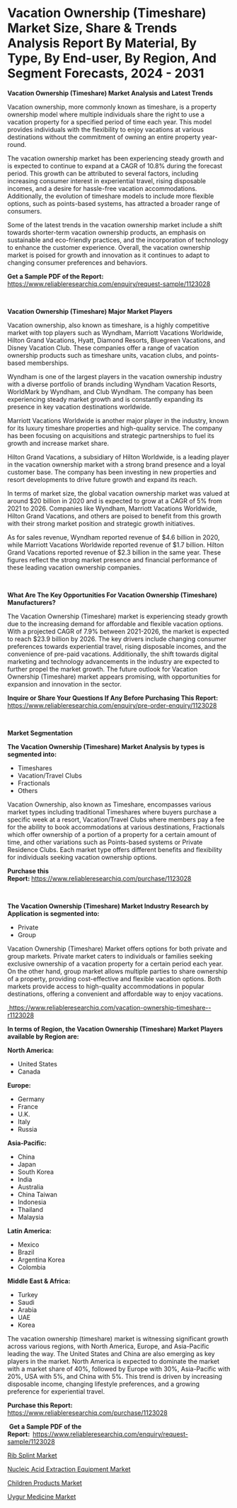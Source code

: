 <p><h1>Vacation Ownership (Timeshare) Market Size, Share & Trends Analysis Report By Material, By Type, By End-user, By Region, And Segment Forecasts, 2024 - 2031</h1></p><p><strong>Vacation Ownership (Timeshare) Market Analysis and Latest Trends</strong></p>
<p><p>Vacation ownership, more commonly known as timeshare, is a property ownership model where multiple individuals share the right to use a vacation property for a specified period of time each year. This model provides individuals with the flexibility to enjoy vacations at various destinations without the commitment of owning an entire property year-round. </p><p>The vacation ownership market has been experiencing steady growth and is expected to continue to expand at a CAGR of 10.8% during the forecast period. This growth can be attributed to several factors, including increasing consumer interest in experiential travel, rising disposable incomes, and a desire for hassle-free vacation accommodations. Additionally, the evolution of timeshare models to include more flexible options, such as points-based systems, has attracted a broader range of consumers.</p><p>Some of the latest trends in the vacation ownership market include a shift towards shorter-term vacation ownership products, an emphasis on sustainable and eco-friendly practices, and the incorporation of technology to enhance the customer experience. Overall, the vacation ownership market is poised for growth and innovation as it continues to adapt to changing consumer preferences and behaviors.</p></p>
<p><strong>Get a Sample PDF of the Report:&nbsp;</strong> <a href="https://www.reliableresearchiq.com/enquiry/request-sample/1123028">https://www.reliableresearchiq.com/enquiry/request-sample/1123028</a></p>
<p>&nbsp;</p>
<p><strong>Vacation Ownership (Timeshare) Major Market Players</strong></p>
<p><p>Vacation ownership, also known as timeshare, is a highly competitive market with top players such as Wyndham, Marriott Vacations Worldwide, Hilton Grand Vacations, Hyatt, Diamond Resorts, Bluegreen Vacations, and Disney Vacation Club. These companies offer a range of vacation ownership products such as timeshare units, vacation clubs, and points-based memberships.</p><p>Wyndham is one of the largest players in the vacation ownership industry with a diverse portfolio of brands including Wyndham Vacation Resorts, WorldMark by Wyndham, and Club Wyndham. The company has been experiencing steady market growth and is constantly expanding its presence in key vacation destinations worldwide.</p><p>Marriott Vacations Worldwide is another major player in the industry, known for its luxury timeshare properties and high-quality service. The company has been focusing on acquisitions and strategic partnerships to fuel its growth and increase market share.</p><p>Hilton Grand Vacations, a subsidiary of Hilton Worldwide, is a leading player in the vacation ownership market with a strong brand presence and a loyal customer base. The company has been investing in new properties and resort developments to drive future growth and expand its reach.</p><p>In terms of market size, the global vacation ownership market was valued at around $20 billion in 2020 and is expected to grow at a CAGR of 5% from 2021 to 2026. Companies like Wyndham, Marriott Vacations Worldwide, Hilton Grand Vacations, and others are poised to benefit from this growth with their strong market position and strategic growth initiatives.</p><p>As for sales revenue, Wyndham reported revenue of $4.6 billion in 2020, while Marriott Vacations Worldwide reported revenue of $1.7 billion. Hilton Grand Vacations reported revenue of $2.3 billion in the same year. These figures reflect the strong market presence and financial performance of these leading vacation ownership companies.</p></p>
<p>&nbsp;</p>
<p><strong>What Are The Key Opportunities For Vacation Ownership (Timeshare) Manufacturers?</strong></p>
<p><p>The Vacation Ownership (Timeshare) market is experiencing steady growth due to the increasing demand for affordable and flexible vacation options. With a projected CAGR of 7.9% between 2021-2026, the market is expected to reach $23.9 billion by 2026. The key drivers include changing consumer preferences towards experiential travel, rising disposable incomes, and the convenience of pre-paid vacations. Additionally, the shift towards digital marketing and technology advancements in the industry are expected to further propel the market growth. The future outlook for Vacation Ownership (Timeshare) market appears promising, with opportunities for expansion and innovation in the sector.</p></p>
<p><strong>Inquire or Share Your Questions If Any Before Purchasing This Report:</strong> <a href="https://www.reliableresearchiq.com/enquiry/pre-order-enquiry/1123028">https://www.reliableresearchiq.com/enquiry/pre-order-enquiry/1123028</a></p>
<p>&nbsp;</p>
<p><strong>Market Segmentation</strong></p>
<p><strong>The Vacation Ownership (Timeshare) Market Analysis by types is segmented into:</strong></p>
<p><ul><li>Timeshares</li><li>Vacation/Travel Clubs</li><li>Fractionals</li><li>Others</li></ul></p>
<p><p>Vacation Ownership, also known as Timeshare, encompasses various market types including traditional Timeshares where buyers purchase a specific week at a resort, Vacation/Travel Clubs where members pay a fee for the ability to book accommodations at various destinations, Fractionals which offer ownership of a portion of a property for a certain amount of time, and other variations such as Points-based systems or Private Residence Clubs. Each market type offers different benefits and flexibility for individuals seeking vacation ownership options.</p></p>
<p><strong>Purchase this Report:&nbsp;</strong><a href="https://www.reliableresearchiq.com/purchase/1123028">https://www.reliableresearchiq.com/purchase/1123028</a></p>
<p>&nbsp;</p>
<p><strong>The Vacation Ownership (Timeshare) Market Industry Research by Application is segmented into:</strong></p>
<p><ul><li>Private</li><li>Group</li></ul></p>
<p><p>Vacation Ownership (Timeshare) Market offers options for both private and group markets. Private market caters to individuals or families seeking exclusive ownership of a vacation property for a certain period each year. On the other hand, group market allows multiple parties to share ownership of a property, providing cost-effective and flexible vacation options. Both markets provide access to high-quality accommodations in popular destinations, offering a convenient and affordable way to enjoy vacations.</p></p>
<p><a href="https://www.reliableresearchiq.com/vacation-ownership-timeshare--r1123028">&nbsp;https://www.reliableresearchiq.com/vacation-ownership-timeshare--r1123028</a></p>
<p><strong>In terms of Region, the Vacation Ownership (Timeshare) Market Players available by Region are:</strong></p>
<p>
    <p> <strong> North America: </strong>
        <ul>
            <li>United States</li>
            <li>Canada</li>
        </ul>
        </p> 
    <p> <strong> Europe: </strong>
        <ul>
            <li>Germany</li>
            <li>France</li>
            <li>U.K.</li>
            <li>Italy</li>
            <li>Russia</li>
        </ul>
        </p> 
    <p> <strong> Asia-Pacific: </strong>
        <ul>
            <li>China</li>
            <li>Japan</li>
            <li>South Korea</li>
            <li>India</li>
            <li>Australia</li>
            <li>China Taiwan</li>
            <li>Indonesia</li>
            <li>Thailand</li>
            <li>Malaysia</li>
        </ul>
        </p> 
    <p> <strong> Latin America: </strong>
        <ul>
            <li>Mexico</li>
            <li>Brazil</li>
            <li>Argentina Korea</li>
            <li>Colombia</li>
        </ul>
        </p> 
    <p> <strong> Middle East & Africa: </strong>
        <ul>
            <li>Turkey</li>
            <li>Saudi</li>
            <li>Arabia</li>
            <li>UAE</li>
            <li>Korea</li>
        </ul>
    </p>
    </p>
<p><p>The vacation ownership (timeshare) market is witnessing significant growth across various regions, with North America, Europe, and Asia-Pacific leading the way. The United States and China are also emerging as key players in the market. North America is expected to dominate the market with a market share of 40%, followed by Europe with 30%, Asia-Pacific with 20%, USA with 5%, and China with 5%. This trend is driven by increasing disposable income, changing lifestyle preferences, and a growing preference for experiential travel.</p></p>
<p><strong>Purchase this Report: </strong><a href="https://www.reliableresearchiq.com/purchase/1123028">https://www.reliableresearchiq.com/purchase/1123028</a></p>
<p>&nbsp;<strong>Get a Sample PDF of the Report:&nbsp;&nbsp;</strong><a href="https://www.reliableresearchiq.com/enquiry/request-sample/1123028">https://www.reliableresearchiq.com/enquiry/request-sample/1123028</a></p>
<p><strong></strong></p>
<p><p><a href="https://www.linkedin.com/pulse/global-rib-splint-market-size-expected-experience-cagr-125-through-lwkif?trackingId=zAYsXoxiXNAJZcMgC5ftWQ%3D%3D">Rib Splint Market</a></p><p><a href="https://www.linkedin.com/pulse/comprehensive-analysis-global-nucleic-acid-extraction-equipment-hszef?trackingId=BE3BiSQIMbuBYtG2xT9RPA%3D%3D">Nucleic Acid Extraction Equipment Market</a></p><p><a href="https://github.com/btwcqfvq34/Market-Research-Report-List-1/blob/main/children-products-market.md">Children Products Market</a></p><p><a href="https://github.com/anggakarna133/Market-Research-Report-List-1/blob/main/uygur-medicine-market.md">Uygur Medicine Market</a></p></p>
